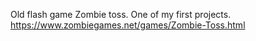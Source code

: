 Old flash game Zombie toss. One of my first projects. https://www.zombiegames.net/games/Zombie-Toss.html
